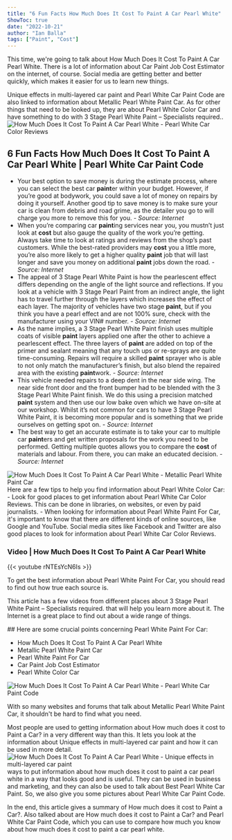 ```yaml
---
title: "6 Fun Facts How Much Does It Cost To Paint A Car Pearl White"
ShowToc: true 
date: "2022-10-21"
author: "Ian Balla" 
tags: ["Paint", "Cost"]
---
```


	
This time, we're going to talk about How Much Does It Cost To Paint A Car Pearl White. There is a lot of information about Car Paint Job Cost Estimator on the internet, of course. Social media are getting better and better quickly, which makes it easier for us to learn new things.

Unique effects in multi-layered car paint and Pearl White Car Paint Code are also linked to information about Metallic Pearl White Paint Car. As for other things that need to be looked up, they are about Pearl White Color Car and have something to do with 3 Stage Pearl White Paint – Specialists required..
<img loading="lazy" src="http://www.bsiarchivalhistory.org/BSI_Archival_History/Woodys_World_files/droppedImage_5.jpg" onerror="this.onerror=null;this.src='https://blogger.googleusercontent.com/img/a/AVvXsEhe7F7TRXHtjiKvHb5vS7DmnxvpHiDyoYyYvm1nHB3Qp2_w3BnM6A2eq4v7FYxCC9bfZt3a9vIMtAYEKUiaDQbHMg-ViyGmRIj39MLp0bGFfgfYw1Dc9q_H-T0wiTm3l0Uq42dETrN9eC8aGJ9_IORZsxST1AcLR7np1koOfcc7tnHa4S8Mwz_xD9d0=s16000';" alt="How Much Does It Cost To Paint A Car Pearl White - Pearl White Car Color Reviews" >

## 6 Fun Facts How Much Does It Cost To Paint A Car Pearl White | Pearl White Car Paint Code
-   Your best option to save money is during the estimate process, where you can select the best car **paint**er within your budget. However, if you’re good at bodywork, you could save a lot of money on repairs by doing it yourself. Another good tip to save money is to make sure your car is clean from debris and road grime, as the detailer you go to will charge you more to remove this for you. - <cite>Source: Internet</cite>
-   When you’re comparing car **paint**ing services near you, you mustn’t just look at **cost** but also gauge the quality of the work you’re getting. Always take time to look at ratings and reviews from the shop’s past customers. While the best-rated providers may **cost** you a little more, you’re also more likely to get a higher quality **paint** job that will last longer and save you money on additional **paint** jobs down the road. - <cite>Source: Internet</cite>
-   The appeal of 3 Stage Pearl White Paint is how the pearlescent effect differs depending on the angle of the light source and reflections. If you look at a vehicle with 3 Stage Pearl Paint from an indirect angle, the light has to travel further through the layers which increases the effect of each layer. The majority of vehicles have two stage **paint**, but if you think you have a pearl effect and are not 100% sure, check with the manufacturer using your VIN# number. - <cite>Source: Internet</cite>
-   As the name implies, a 3 Stage Pearl White Paint finish uses multiple coats of visible **paint** layers applied one after the other to achieve a pearlescent effect. The three layers of **paint** are added on top of the primer and sealant meaning that any touch ups or re-sprays are quite time-consuming. Repairs will require a skilled **paint** sprayer who is able to not only match the manufacturer’s finish, but also blend the repaired area with the existing **paint**work. - <cite>Source: Internet</cite>
-   This vehicle needed repairs to a deep dent in the near side wing. The near side front door and the front bumper had to be blended with the 3 Stage Pearl White Paint finish. We do this using a precision matched **paint** system and then use our low bake oven which we have on-site at our workshop. Whilst it’s not common for cars to have 3 Stage Pearl White Paint, it is becoming more popular and is something that we pride ourselves on getting spot on. - <cite>Source: Internet</cite>
-   The best way to get an accurate estimate is to take your car to multiple car **paint**ers and get written proposals for the work you need to be performed. Getting multiple quotes allows you to compare the **cost** of materials and labour. From there, you can make an educated decision. - <cite>Source: Internet</cite>


<img loading="lazy" src="http://heathcaldwell.com/yahoo_site_admin/assets/images/HMSIllustriousMainDeck.7435258_std.jpg" onerror="this.onerror=null;this.src='https://blogger.googleusercontent.com/img/a/AVvXsEhe7F7TRXHtjiKvHb5vS7DmnxvpHiDyoYyYvm1nHB3Qp2_w3BnM6A2eq4v7FYxCC9bfZt3a9vIMtAYEKUiaDQbHMg-ViyGmRIj39MLp0bGFfgfYw1Dc9q_H-T0wiTm3l0Uq42dETrN9eC8aGJ9_IORZsxST1AcLR7np1koOfcc7tnHa4S8Mwz_xD9d0=s16000';" alt="How Much Does It Cost To Paint A Car Pearl White - Metallic Pearl White Paint Car" >
Here are a few tips to help you find information about Pearl White Color Car:
- Look for good places to get information about Pearl White Car Color Reviews. This can be done in libraries, on websites, or even by paid journalists.
- When looking for information about Pearl White Paint For Car, it's important to know that there are different kinds of online sources, like Google and YouTube. Social media sites like Facebook and Twitter are also good places to look for information about Pearl White Car Color Reviews.

### Video | How Much Does It Cost To Paint A Car Pearl White
{{< youtube rNTEsYcN6Is >}} 

To get the best information about Pearl White Paint For Car, you should read to find out how true each source is.

This article has a few videos from different places about 3 Stage Pearl White Paint – Specialists required. that will help you learn more about it. The Internet is a great place to find out about a wide range of things.
<script async="async" data-cfasync="false" src="//normallydemandedalter.com/fe63df3c5408708b15d8dc3d9b206b31/invoke.js"></script>
<div id="container-fe63df3c5408708b15d8dc3d9b206b31"></div>
## Here are some crucial points concerning Pearl White Paint For Car:

- How Much Does It Cost To Paint A Car Pearl White
- Metallic Pearl White Paint Car
- Pearl White Paint For Car
- Car Paint Job Cost Estimator
- Pearl White Color Car

 <img loading="lazy" src="https://cdn.shopify.com/s/files/1/0056/7292/7341/files/blog13_480x480.jpg?v=1603829733" onerror="this.onerror=null;this.src='https://blogger.googleusercontent.com/img/a/AVvXsEhe7F7TRXHtjiKvHb5vS7DmnxvpHiDyoYyYvm1nHB3Qp2_w3BnM6A2eq4v7FYxCC9bfZt3a9vIMtAYEKUiaDQbHMg-ViyGmRIj39MLp0bGFfgfYw1Dc9q_H-T0wiTm3l0Uq42dETrN9eC8aGJ9_IORZsxST1AcLR7np1koOfcc7tnHa4S8Mwz_xD9d0=s16000';" alt="How Much Does It Cost To Paint A Car Pearl White - Pearl White Car Paint Code" >

With so many websites and forums that talk about Metallic Pearl White Paint Car, it shouldn't be hard to find what you need.

Most people are used to getting information about How much does it cost to Paint a Car? in a very different way than this. It lets you look at the information about Unique effects in multi-layered car paint and how it can be used in more detail.
<img loading="lazy" src="https://blogmedia.dealerfire.com/wp-content/uploads/sites/869/2017/11/2018-Nissan-Sentra-Charcoal-Leather-SR-Interior-1_o.jpg" onerror="this.onerror=null;this.src='https://blogger.googleusercontent.com/img/a/AVvXsEhe7F7TRXHtjiKvHb5vS7DmnxvpHiDyoYyYvm1nHB3Qp2_w3BnM6A2eq4v7FYxCC9bfZt3a9vIMtAYEKUiaDQbHMg-ViyGmRIj39MLp0bGFfgfYw1Dc9q_H-T0wiTm3l0Uq42dETrN9eC8aGJ9_IORZsxST1AcLR7np1koOfcc7tnHa4S8Mwz_xD9d0=s16000';" alt="How Much Does It Cost To Paint A Car Pearl White - Unique effects in multi-layered car paint" >
ways to put information about how much does it cost to paint a car pearl white in a way that looks good and is useful. They can be used in business and marketing, and they can also be used to talk about Best Pearl White Car Paint. So, we also give you some pictures about Pearl White Car Paint Code.

In the end, this article gives a summary of How much does it cost to Paint a Car?. Also talked about are How much does it cost to Paint a Car? and Pearl White Car Paint Code, which you can use to compare how much you know about how much does it cost to paint a car pearl white.
	
	

